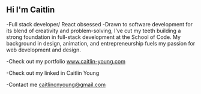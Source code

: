 ## Hi I'm Caitlin

-Full stack developer/ React obsessed
-Drawn to software development for its blend of creativity and problem-solving, I’ve cut my teeth building a strong foundation in full-stack development at the School of Code. My background in design, animation, and entrepreneurship fuels my passion for web development and design.

-Check out my portfolio www.caitlin-young.com

-Check out my linked in Caitlin Young

-Contact me caitlincnyoung@gmail.com

<!--
**ccyoung22/ccyoung22** is a ✨ _special_ ✨ repository because its `README.md` (this file) appears on your GitHub profile.

Here are some ideas to get you started:


- 🤔 I’m looking for help with ...
- 💬 Ask me about ...
- 📫 How to reach me: ...
- 😄 Pronouns: ...
-->
